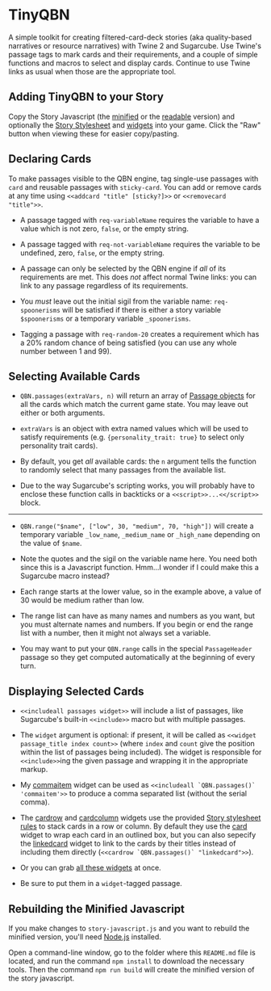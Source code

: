 TinyQBN
=======

A simple toolkit for creating filtered-card-deck stories (aka
quality-based narratives or resource narratives) with Twine 2 and
Sugarcube. Use Twine's passage tags to mark cards and their
requirements, and a couple of simple functions and macros to
select and display cards. Continue to use Twine links as usual
when those are the appropriate tool.


Adding TinyQBN to your Story
----------------------------

Copy the Story Javascript (the [minified](story-javascript.min.js)
or the [readable](story-javascript.js) version) and optionally the
[Story Stylesheet](story-stylesheet.css) and
[widgets](widgets/all.txt) into your game. Click the "Raw" button
when viewing these for easier copy/pasting.


Declaring Cards
---------------

To make passages visible to the QBN engine, tag single-use
passages with `card` and reusable passages with `sticky-card`. You
can add or remove cards at any time using `<<addcard "title"
[sticky?]>>` or `<<removecard "title">>`.

* A passage tagged with `req-variableName` requires the variable
  to have a value which is not zero, `false`, or the empty string.

* A passage tagged with `req-not-variableName` requires the
  variable to be undefined, zero, `false`, or the empty string.

* A passage can only be selected by the QBN engine if *all* of its
  requirements are met. This does *not* affect normal Twine links:
  you can link to any passage regardless of its requirements.

* You *must* leave out the initial sigil from the variable name:
  `req-spoonerisms` will be satisfied if there is either a story
  variable `$spoonerisms` or a temporary variable `_spoonerisms`.

* Tagging a passage with `req-random-20` creates a requirement
  which has a 20% random chance of being satisfied (you can use
  any whole number between 1 and 99).


Selecting Available Cards
-------------------------

* `QBN.passages(extraVars, n)` will return an array of [Passage
  objects](http://www.motoslave.net/sugarcube/2/docs/#passage-api)
  for all the cards which match the current game state. You may
  leave out either or both arguments.

* `extraVars` is an object with extra named values which will be
  used to satisfy requirements (e.g.  `{personality_trait: true}`
  to select only personality trait cards).

* By default, you get *all* available cards: the `n` argument
  tells the function to randomly select that many passages from
  the available list.

* Due to the way Sugarcube's scripting works, you will probably
  have to enclose these function calls in backticks or a
  `<<script>>...<</script>>` block.

-----

* `QBN.range("$name", ["low", 30, "medium", 70, "high"])` will
  create a temporary variable `_low_name`, `_medium_name` or
  `_high_name` depending on the value of `$name`.

* Note the quotes and the sigil on the variable name here. You
  need both since this is a Javascript function. Hmm...I wonder if
  I could make this a Sugarcube macro instead?

* Each range starts at the lower value, so in the example above, a
  value of 30 would be medium rather than low.

* The range list can have as many names and numbers as you want,
  but you must alternate names and numbers. If you begin or end
  the range list with a number, then it might not always set a
  variable.

* You may want to put your `QBN.range` calls in the special
  `PassageHeader` passage so they get computed automatically at
  the beginning of every turn.


Displaying Selected Cards
-------------------------

* `<<includeall passages widget>>` will include a list of
  passages, like Sugarcube's built-in `<<include>>` macro but with
  multiple passages.

* The `widget` argument is optional: if present, it will be called
  as `<<widget passage_title index count>>` (where `index` and
  `count` give the position within the list of passages being
  included).  The widget is responsible for `<<include>>`ing the
  given passage and wrapping it in the appropriate markup.

* My [commaitem](widgets/commaitem.txt) widget can be used as
  ``<<includeall `QBN.passages()` 'commaitem'>>`` to produce a
  comma separated list (without the serial comma).

* The [cardrow](widgets/cardrow.txt) and
  [cardcolumn](widgets/cardcolumn.txt) widgets use the provided
  [Story stylesheet rules](story-stylesheet.css) to stack cards in
  a row or column. By default they use the
  [card](widgets/card.txt) widget to wrap each card in an outlined
  box, but you can also sepecify the
  [linkedcard](widgets/linkedcard.txt) widget to link to the cards by
  their titles instead of including them directly (``<<cardrow
  `QBN.passages()` "linkedcard">>``).

* Or you can grab [all these widgets](widgets/all.txt) at once.

* Be sure to put them in a `widget`-tagged passage.


Rebuilding the Minified Javascript
----------------------------------

If you make changes to `story-javascript.js` and you want to
rebuild the minified version, you'll need
[Node.js](https://nodejs.org/) installed.

Open a command-line window, go to the folder where this
`README.md` file is located, and run the command `npm install` to
download the necessary tools.  Then the command `npm run build`
will create the minified version of the story javascript.
